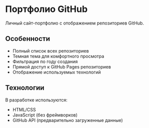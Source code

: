 # Портфолио GitHub

Личный сайт-портфолио с отображением репозиториев GitHub.

## Особенности

- Полный список всех репозиториев
- Темная тема для комфортного просмотра
- Фильтрация по году создания
- Прямой доступ к GitHub Pages репозиториев
- Отображение используемых технологий

## Технологии

В разработке используются:
- HTML/CSS
- JavaScript (без фреймворков)
- GitHub API (предварительно загруженные данные)